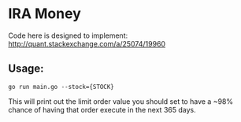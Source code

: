 # IRA Money

Code here is designed to implement: http://quant.stackexchange.com/a/25074/19960

## Usage:

```
go run main.go --stock={STOCK}
```

This will print out the limit order value you should set to have a ~98% chance
of having that order execute in the next 365 days.

